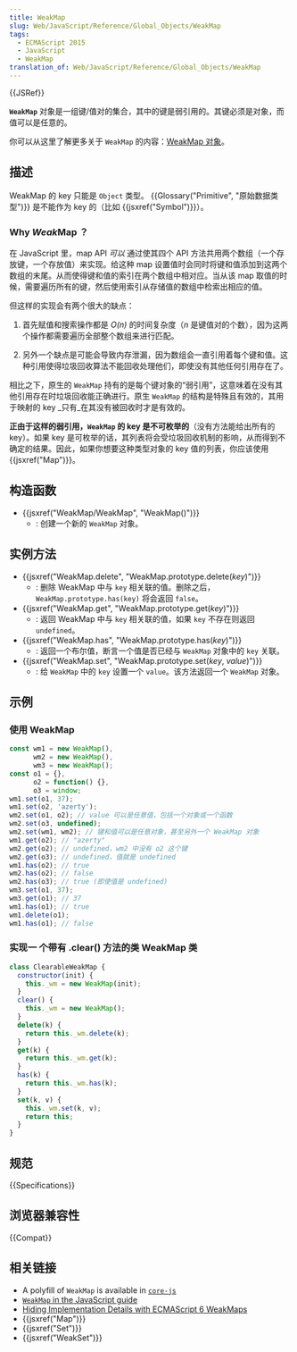 ```yaml
---
title: WeakMap
slug: Web/JavaScript/Reference/Global_Objects/WeakMap
tags:
  - ECMAScript 2015
  - JavaScript
  - WeakMap
translation_of: Web/JavaScript/Reference/Global_Objects/WeakMap
---
```

{{JSRef}}

**`WeakMap`** 对象是一组键/值对的集合，其中的键是弱引用的。其键必须是对象，而值可以是任意的。

你可以从这里了解更多关于 `WeakMap` 的内容：[WeakMap 对象](/zh-CN/docs/Web/JavaScript/Guide/Keyed_collections#WeakMap_object)。

## 描述

WeakMap 的 key 只能是 `Object` 类型。 {{Glossary("Primitive", "原始数据类型")}} 是不能作为 key 的（比如 {{jsxref("Symbol")}}）。

### Why *Weak*Map ？

在 JavaScript 里，map API _可以_ 通过使其四个 API 方法共用两个数组（一个存放键，一个存放值）来实现。给这种 map 设置值时会同时将键和值添加到这两个数组的末尾。从而使得键和值的索引在两个数组中相对应。当从该 map 取值的时候，需要遍历所有的键，然后使用索引从存储值的数组中检索出相应的值。

但这样的实现会有两个很大的缺点：

1. 首先赋值和搜索操作都是 *O(*n*)* 的时间复杂度（_n_ 是键值对的个数），因为这两个操作都需要遍历全部整个数组来进行匹配。

2. 另外一个缺点是可能会导致内存泄漏，因为数组会一直引用着每个键和值。这种引用使得垃圾回收算法不能回收处理他们，即使没有其他任何引用存在了。

相比之下，原生的 `WeakMap` 持有的是每个键对象的“弱引用”，这意味着在没有其他引用存在时垃圾回收能正确进行。原生 `WeakMap` 的结构是特殊且有效的，其用于映射的 key _只有_在其没有被回收时才是有效的。

**正由于这样的弱引用，`WeakMap` 的 key 是不可枚举的**（没有方法能给出所有的 key）。如果 key 是可枚举的话，其列表将会受垃圾回收机制的影响，从而得到不确定的结果。因此，如果你想要这种类型对象的 key 值的列表，你应该使用 {{jsxref("Map")}}。

## 构造函数

- {{jsxref("WeakMap/WeakMap", "WeakMap()")}}
  - : 创建一个新的 `WeakMap` 对象。

## 实例方法

- {{jsxref("WeakMap.delete", "WeakMap.prototype.delete(<var>key</var>)")}}
  - : 删除 WeakMap 中与 `key` 相关联的值。删除之后， `WeakMap.prototype.has(key)` 将会返回 `false`。
- {{jsxref("WeakMap.get", "WeakMap.prototype.get(<var>key</var>)")}}
  - : 返回 WeakMap 中与 `key` 相关联的值，如果 `key` 不存在则返回 `undefined`。
- {{jsxref("WeakMap.has", "WeakMap.prototype.has(<var>key</var>)")}}
  - : 返回一个布尔值，断言一个值是否已经与 `WeakMap` 对象中的 `key` 关联。
- {{jsxref("WeakMap.set", "WeakMap.prototype.set(<var>key</var>, <var>value</var>)")}}
  - : 给 `WeakMap` 中的 `key` 设置一个 `value`。该方法返回一个 `WeakMap` 对象。

## 示例

### 使用 WeakMap

```js
const wm1 = new WeakMap(),
      wm2 = new WeakMap(),
      wm3 = new WeakMap();
const o1 = {},
      o2 = function() {},
      o3 = window;
wm1.set(o1, 37);
wm1.set(o2, 'azerty');
wm2.set(o1, o2); // value 可以是任意值，包括一个对象或一个函数
wm2.set(o3, undefined);
wm2.set(wm1, wm2); // 键和值可以是任意对象，甚至另外一个 WeakMap 对象
wm1.get(o2); // "azerty"
wm2.get(o2); // undefined，wm2 中没有 o2 这个键
wm2.get(o3); // undefined，值就是 undefined
wm1.has(o2); // true
wm2.has(o2); // false
wm2.has(o3); // true (即使值是 undefined)
wm3.set(o1, 37);
wm3.get(o1); // 37
wm1.has(o1); // true
wm1.delete(o1);
wm1.has(o1); // false
```

### 实现一 个带有 .clear() 方法的类 WeakMap 类

```js
class ClearableWeakMap {
  constructor(init) {
    this._wm = new WeakMap(init);
  }
  clear() {
    this._wm = new WeakMap();
  }
  delete(k) {
    return this._wm.delete(k);
  }
  get(k) {
    return this._wm.get(k);
  }
  has(k) {
    return this._wm.has(k);
  }
  set(k, v) {
    this._wm.set(k, v);
    return this;
  }
}
```

## 规范

{{Specifications}}

## 浏览器兼容性

{{Compat}}

## 相关链接

- A polyfill of `WeakMap` is available in [`core-js`](https://github.com/zloirock/core-js#weakmap)
- [`WeakMap` in the JavaScript guide](/en-US/docs/Web/JavaScript/Guide/Keyed_collections#WeakMap_object)
- [Hiding Implementation Details with ECMAScript 6 WeakMaps](http://fitzgeraldnick.com/weblog/53/)
- {{jsxref("Map")}}
- {{jsxref("Set")}}
- {{jsxref("WeakSet")}}
